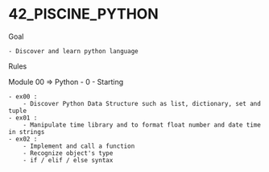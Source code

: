 # 42_PISCINE_PYTHON

Goal

    - Discover and learn python language

Rules


Module 00 => Python - 0 - Starting
    
    - ex00 : 
        - Discover Python Data Structure such as list, dictionary, set and tuple
    - ex01 :
        - Manipulate time library and to format float number and date time in strings
    - ex02 :
        - Implement and call a function
        - Recognize object's type
        - if / elif / else syntax
    
